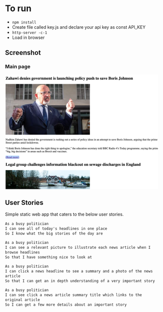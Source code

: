# To run
* `npm install`
* Create file called key.js and declare your api key as const API_KEY
* `http-server -c-1`
* Load in browser


## Screenshot

### Main page

![Headlines page mockup](/images/app-screenshot.png)

## User Stories

Simple static web app that caters to the below user stories.

```
As a busy politician
I can see all of today's headlines in one place
So I know what the big stories of the day are
```

```
As a busy politician
I can see a relevant picture to illustrate each news article when I browse headlines
So that I have something nice to look at
```

```
As a busy politician
I can click a news headline to see a summary and a photo of the news article
So that I can get an in depth understanding of a very important story
```

```
As a busy politician
I can see click a news article summary title which links to the original article
So I can get a few more details about an important story
```
